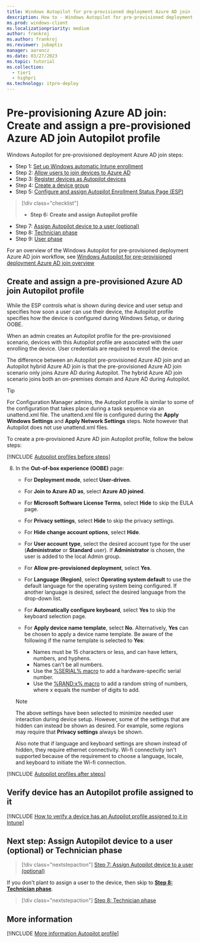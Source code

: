 ```yaml
---
title: Windows Autopilot for pre-provisioned deployment Azure AD join - Step 6 of 9 - Create and assign a pre-provisioned Azure AD join Autopilot profile
description: How to - Windows Autopilot for pre-provisioned deployment Azure AD join - Step 6 of 9 - Create and assign a pre-provisioned Azure AD join Autopilot profile.
ms.prod: windows-client
ms.localizationpriority: medium
author: frankroj
ms.author: frankroj
ms.reviewer: jubaptis
manager: aaroncz
ms.date: 03/27/2023
ms.topic: tutorial
ms.collection: 
  - tier1
  - highpri
ms.technology: itpro-deploy
---
```


# Pre-provisioning Azure AD join: Create and assign a pre-provisioned Azure AD join Autopilot profile

Windows Autopilot for pre-provisioned deployment Azure AD join steps:
- Step 1: [Set up Windows automatic Intune enrollment](azure-ad-join-automatic-enrollment.md)
- Step 2: [Allow users to join devices to Azure AD](azure-ad-join-allow-users-to-join.md)
- Step 3: [Register devices as Autopilot devices](azure-ad-join-register-device.md)
- Step 4: [Create a device group](azure-ad-join-device-group.md)
- Step 5: [Configure and assign Autopilot Enrollment Status Page (ESP)](azure-ad-join-esp.md)
> [!div class="checklist"]
> - **Step 6: Create and assign Autopilot profile**
- Step 7: [Assign Autopilot device to a user (optional)](azure-ad-join-assign-device-to-user.md)
- Step 8: [Technician phase](azure-ad-join-technician-phase.md)
- Step 9: [User phase](azure-ad-join-user-phase.md)

For an overview of the Windows Autopilot for pre-provisioned deployment Azure AD join workflow, see [Windows Autopilot for pre-provisioned deployment Azure AD join overview](azure-ad-join-workflow.md)

## Create and assign a pre-provisioned Azure AD join Autopilot profile

While the ESP controls what is shown during device and user setup and specifies how soon a user can use their device, the Autopilot profile specifies how the device is configured during Windows Setup, or during OOBE.

When an admin creates an Autopilot profile for the pre-provisioned scenario, devices with this Autopilot profile are associated with the user enrolling the device. User credentials are required to enroll the device.

The difference between an Autopilot pre-provisioned Azure AD join and an Autopilot hybrid Azure AD join is that the pre-provisioned Azure AD join scenario only joins Azure AD during Autopilot. The hybrid Azure AD join scenario joins both an on-premises domain and Azure AD during Autopilot.

> [!TIP]
>
> For Configuration Manager admins, the Autopilot profile is similar to some of the configuration that takes place during a task sequence via an unattend.xml file. The unattend.xml file is configured during the **Apply Windows Settings** and **Apply Network Settings** steps. Note however that Autopilot does not use unattend.xml files.

To create a pre-provisioned Azure AD join Autopilot profile, follow the below steps:

[!INCLUDE [Autopilot profiles before steps](../includes/autopilot-profile-steps-before.md)]

8. In the **Out-of-box experience (OOBE)** page:

      - For **Deployment mode**, select **User-driven**.

      - For **Join to Azure AD as**, select **Azure AD joined**.

      - For **Microsoft Software License Terms**, select **Hide** to skip the EULA page.

      - For **Privacy settings**, select **Hide** to skip the privacy settings.

      - For **Hide change account options**, select **Hide**.

      - For **User account type**, select the desired account type for the user (**Administrator** or **Standard** user). If **Administrator** is chosen, the user is added to the local Admin group.

      - For **Allow pre-provisioned deployment**, select **Yes**.

      - For **Language (Region)**, select **Operating system default** to use the default language for the operating system being configured. If another language is desired, select the desired language from the drop-down list.

      - For **Automatically configure keyboard**, select **Yes** to skip the keyboard selection page.

      - For **Apply device name template**, select **No**. Alternatively, **Yes** can be chosen to apply a device name template. Be aware of the following if the name template is selected to **Yes**:

        - Names must be 15 characters or less, and can have letters, numbers, and hyphens.
        - Names can't be all numbers.
        - Use the [%SERIAL% macro](/windows/client-management/mdm/accounts-csp) to add a hardware-specific serial number.
        - Use the [%RAND:x% macro](/windows/client-management/mdm/accounts-csp) to add a random string of numbers, where x equals the number of digits to add.

      > [!NOTE]
      >
      > The above settings have been selected to minimize needed user interaction during device setup. However, some of the settings that are hidden can instead be shown as desired. For example, some regions may require that **Privacy settings** always be shown.
      >
      > Also note that if language and keyboard settings are shown instead of hidden, they require ethernet connectivity. Wi-fi connectivity isn't supported because of the requirement to choose a language, locale, and keyboard to initiate the Wi-fi connection.

[!INCLUDE [Autopilot profiles after steps](../includes/autopilot-profile-steps-after.md)]

## Verify device has an Autopilot profile assigned to it

[!INCLUDE [How to verify a device has an Autopilot profile assigned to it in Intune](../includes/verify-autopilot-profile-assignment.md)]

## Next step: Assign Autopilot device to a user (optional) or Technician phase

> [!div class="nextstepaction"]
> [Step 7: Assign Autopilot device to a user (optional)](azure-ad-join-assign-device-to-user.md)

If you don't plant to assign a user to the device, then skip to **[Step 8: Technician phase](azure-ad-join-technician-phase.md)**.

> [!div class="nextstepaction"]
> [Step 8: Technician phase](azure-ad-join-technician-phase.md)

## More information

[!INCLUDE [More information Autopilot profile](../includes/more-info-autopilot-profile.md)]
